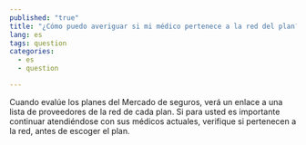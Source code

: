 ```yaml
---
published: "true"
title: "¿Cómo puedo averiguar si mi médico pertenece a la red del plan?"
lang: es
tags: question
categories: 
  - es
  - question

---
```

Cuando evalúe los planes del Mercado de seguros, verá un enlace a una lista de proveedores de la red de cada plan. Si para usted es importante continuar atendiéndose con sus médicos actuales, verifique si pertenecen a la red, antes de escoger el plan. 
